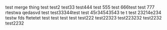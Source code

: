 test merge thing
test
test2
test33
test444
test 555
test 666test
test 777
rtestwa qedasvd
test
test33344test
test 45r34543543
te t 
test 23214e234
testw fds ftetetet
test
test
test
test
test222
test22323
test223232
test2232
test2232

